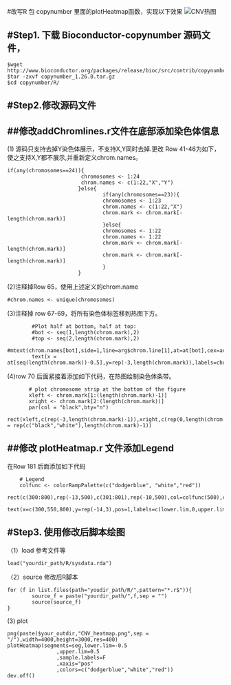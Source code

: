 
#改写R 包 copynumber 里面的plotHeatmap函数，实现以下效果
![CNV热图](https://github.com/wangweifeng2018/plotCNVHeatmap_genome/blob/master/CNV_heatmap.png)

#Step1. 下载 Bioconductor-copynumber 源码文件，
-----------------
```
$wget http://www.bioconductor.org/packages/release/bioc/src/contrib/copynumber_1.26.0.tar.gz
$tar -zxvf copynumber_1.26.0.tar.gz
$cd copynumber/R/
```
#Step2.修改源码文件
-----------------
##修改addChromlines.r文件在底部添加染色体信息
-----------------
(1) 源码只支持去掉Y染色体展示，不支持X,Y同时去掉.更改 Row 41-46为如下，使之支持X,Y都不展示,并重新定义chrom.names。
 ```
 if(any(chromosomes==24)){
                         chromosomes <- 1:24
                         chrom.names <- c(1:22,"X","Y")
                        }else{
                                if(any(chromosomes==23)){
                                chromosomes <- 1:23
                                chrom.names <- c(1:22,"X")
                                chrom.mark <- chrom.mark[-length(chrom.mark)]
                                }else{
                                chromosomes <- 1:22
                                chrom.names <- 1:22
                                chrom.mark <- chrom.mark[-length(chrom.mark)]
                                chrom.mark <- chrom.mark[-length(chrom.mark)]
                                }   
                        }  
 ```
(2)注释掉Row 65，使用上述定义的chrom.name
```
#chrom.names <- unique(chromosomes)
```
(3)注释掉 row 67-69，将所有染色体标签移到热图下方。
```
        #Plot half at bottom, half at top:
        #bot <- seq(1,length(chrom.mark),2)
        #top <- seq(2,length(chrom.mark),2)
        #mtext(chrom.names[bot],side=1,line=arg$chrom.line[1],at=at[bot],cex=arg$chrom.cex)
        text(x = at[seq(length(chrom.mark))-0.5],y=rep(-3,length(chrom.mark)),labels=chrom.names,pos=1,cex=arg$chrom.cex)
 ```
 (4)row 70 后面紧接着添加如下代码，在热图绘制染色体条带。
 ```
        # plot chromosome strip at the bottom of the figure
        xleft <- chrom.mark[1:(length(chrom.mark)-1)]
        xright <- chrom.mark[2:(length(chrom.mark))]
        par(col = "black",bty="n")
        rect(xleft,c(rep(-3,length(chrom.mark)-1)),xright,c(rep(0,length(chrom.mark)-1)),col = rep(c("black","white"),length(chrom.mark)-1))
 ```
 
##修改 plotHeatmap.r 文件添加Legend
------------
在Row 181 后面添加如下代码
```
    # Legend
    colfunc <- colorRampPalette(c("dodgerblue", "white","red"))
    rect(c(300:800),rep(-13,500),c(301:801),rep(-10,500),col=colfunc(500),cex=1,border=NA)
    text(x=c(300,550,800),y=rep(-14,3),pos=1,labels=c(lower.lim,0,upper.lim),cex=1)
```

#Step3. 使用修改后脚本绘图
-----------
（1）load 参考文件等
```
load("yourdir_path/R/sysdata.rda")
```
（2）source 修改后R脚本
```
for (f in list.files(path="youdir_path/R/",pattern="*.r$")){
        source_f = paste("yourdir_path/",f,sep = "") 
        source(source_f)
}
```
(3) plot
```
png(paste($your_outdir,"CNV_heatmap.png",sep = "/"),width=4000,height=3000,res=400)
plotHeatmap(segments=seg,lower.lim=-0.5
                ,upper.lim=0.5
                ,sample.labels=F
                ,xaxis="pos"
                ,colors=c("dodgerblue","white","red"))
dev.off()
```
